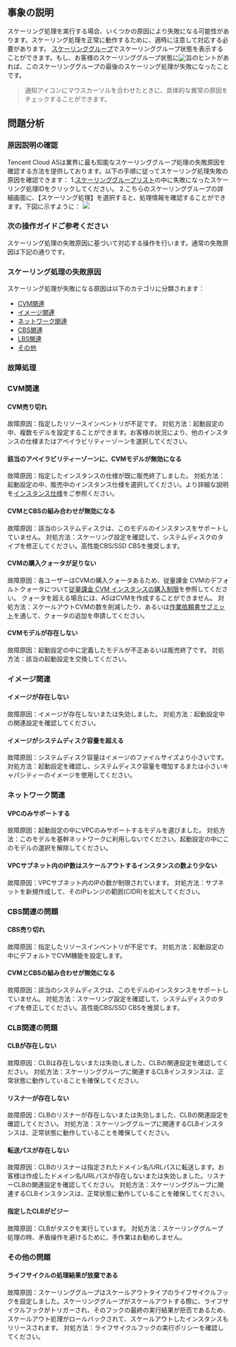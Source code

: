## 事象の説明
スケーリング処理を実行する場合、いくつかの原因により失敗になる可能性があります。スケーリング処理を正常に動作するために、適時に注意して対応する必要があります。
[スケーリンググループ](https://console.cloud.tencent.com/autoscaling/group)でスケーリンググループ状態を表示することができます。もし、お客様のスケーリンググループ状態に<img style="margin:-3px 0;" src="https://main.qcloudimg.com/raw/df9771a6e2211e3f418ce257051313c3.png">旨のヒントがあれば、このスケーリンググループの最後のスケーリング処理が失敗になったことです。

>通知アイコンにマウスカーソルを合わせたときに、具体的な異常の原因をチェックすることができます。
>

## 問題分析
### 原因説明の確認
Tencent Cloud ASは業界に最も知能なスケーリンググループ処理の失敗原因を確認する方法を提供しております。以下の手順に従ってスケーリング処理失敗の原因を確認できます：
1.[スケーリンググループリスト](https://console.cloud.tencent.com/autoscaling/group)の中に失敗になったスケーリング処理IDをクリックしてください。
2.こちらのスケーリンググループの詳細画面に、【スケーリング処理】を選択すると、処理情報を確認することができます。下図に示すように：
![](https://main.qcloudimg.com/raw/f6a022c51ec8ed3931efd5b7d3902aad.png)

### 次の操作ガイドご参考ください
スケーリング処理の失敗原因に基づいて対応する操作を行います。通常の失敗原因は下記の通りです。


### スケーリング処理の失敗原因
スケーリング処理が失敗になる原因は以下のカテゴリに分類されます：
 - [CVM関連](#cvm)
 - [イメージ関連](#mirror)
 - [ネットワーク関連](#net)
 - [CBS関連](#cbs)
 - [LBS関連](#load)
 - [その他](#other)





### 故障処理

<span id="cvm"></span>
### CVM関連
#### CVM売り切れ
故障原因：指定したリソースインベントリが不足です。
対処方法：起動設定の中、複数モデルを設定することができます。お客様の状況により、他のインスタンスの仕様またはアベイラビリティーゾーンを選択してください。

#### 該当のアベイラビリティーゾーンに、CVMモデルが無効になる
故障原因：指定したインスタンスの仕様が既に販売終了しました。
対処方法：起動設定の中、販売中のインスタンス仕様を選択してください。より詳細な説明を[インスタンス仕様](https://intl.cloud.tencent.com/document/product/213/11518)をご参照ください。

#### CVMとCBSの組み合わせが無効になる
故障原因：該当のシステムディスクは、このモデルのインスタンスをサポートしていません。
対処方法：スケーリング設定を確認して、システムディスクのタイプを修正してください。高性能CBS/SSD CBSを推奨します。

#### CVMの購入クォータが足りない
故障原因：各ユーザーはCVMの購入クォータあるため、従量課金 CVMのデフォルトクォータについて[従量課金 CVM インスタンスの購入制限](https://intl.cloud.tencent.com/document/product/213/2664)を参照してください。
クォータを超える場合には、ASはCVMを作成することができません。
対処方法：スケールアウトCVMの数を削減したり、あるいは[作業依頼書サブミット](https://intl.cloud.tencent.com/document/product/213/2664)を通して、クォータの追加を申請してください。

#### CVMモデルが存在しない
故障原因：起動設定の中に定義したモデルが不正あるいは販売終了です。
対処方法：該当の起動設定を交換してください。

<span id="mirror"></span>
### イメージ関連
#### イメージが存在しない
故障原因：イメージが存在しないまたは失効しました。
対処方法：起動設定中の関連設定を確認してください。

#### イメージがシステムディスク容量を超える
故障原因：システムディスク容量はイメージのファイルサイズより小さいです。
対処方法：起動設定を確認し、システムディスク容量を増加するまたは小さいキャパシティーのイメージを使用してください。

<sapn id="net"></span>
### ネットワーク関連
#### VPCのみサポートする
故障原因：起動設定の中にVPCのみサポートするモデルを選びました。
対処方法：このモデルを基幹ネットワークに利用しないでください。起動設定の中にこのモデルの選択を解除してください。

#### VPCサブネット内のIP数はスケールアウトするインスタンスの数より少ない
故障原因：VPCサブネット内のIPの数が制限されています。
対処方法：サブネットを新規作成して、そのIPレンジの範囲(CIDR)を拡大してください。


<sapn id="cbs"></span>
### CBS関連の問題
#### CBS売り切れ
故障原因：指定したリソースインベントリが不足です。
対処方法：起動設定の中にデフォルトでCVM機能を設定します。



#### CVMとCBSの組み合わせが無効になる
故障原因：該当のシステムディスクは、このモデルのインスタンスをサポートしていません。
対処方法：スケーリング設定を確認して、システムディスクのタイプを修正してください。高性能CBS/SSD CBSを推奨します。

<sapn id="load"></span>
### CLB関連の問題
#### CLBが存在しない
故障原因：CLBは存在しないまたは失効しました、CLBの関連設定を確認してください。
対処方法：スケーリンググループに関連するCLBインスタンスは、正常状態に動作していることを確保してください。


#### リスナーが存在しない
故障原因：CLBのリスナーが存在しないまたは失効しました、CLBの関連設定を確認してください。
対処方法：スケーリンググループに関連するCLBインスタンスは、正常状態に動作していることを確保してください。

#### 転送パスが存在しない
故障原因：CLBのリスナーは指定されたドメイン名/URLパスに転送します。お客様は作成したドメイン名/URLパスが存在しないまたは失効しました。リスナーCLBの関連設定を確認してください。
対処方法：スケーリンググループに関連するCLBインスタンスは、正常状態に動作していることを確保してください。

#### 指定したCLBがビジー
故障原因：CLBがタスクを実行しています。
対処方法：スケーリンググループ処理の時、矛盾操作を避けるために、手作業はお勧めしません。

<sapn id="other"></span>
### その他の問題
#### ライフサイクルの処理結果が放棄である
故障原因：スケーリンググループはスケールアウトタイプのライフサイクルフックを設定しました。スケーリンググループがスケールアウトする際に、ライフサイクルフックがトリガーされ、そのフックの最終の実行結果が拒否であるため、スケールアウト処理がロールバックされて、スケールアウトしたインスタンスもリリースされます。
対処方法：ライフサイクルフックの実行ポリシーを確認してください。
